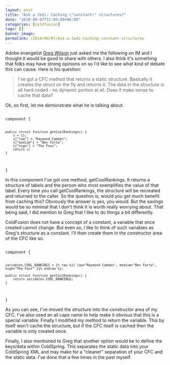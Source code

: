 ```yaml
---
layout: post
title: "Ask a Jedi: Caching \"constant\" structures?"
date: "2010-09-07T11:09:00+06:00"
categories: [coldfusion]
tags: []
banner_image: 
permalink: /2010/09/07/Ask-a-Jedi-Caching-constant-structures
---
```


Adobe evangelist <a href="http://gregsramblings.com/">Greg Wilson</a> just asked me the following on IM and I thought it would be good to share with others. I also think it's something that folks may have strong opinions on so I'd like to see what kind of debate this can cause. Here is his question:

<blockquote>
I've got a CFC method that returns a static structure. Basically it creates the struct on the fly and returns it. The data in the structure is all hard coded - no dynamic portion at all. Does it make sense to cache that data?
</blockquote>
<!--more-->
<p>

Ok, so first, let me demonstrate what he is talking about. 

<p>

<code>
component {

	public struct function getCoolRankings() {
		s = {};
		s["low"] = "Raymond Camden";
		s["medium"] = "Ben Forta";
		s["high"] = "The Fonz";
		return s;
	}

}
</code>

<p>

In this component I've got one method, getCoolRankings. It returns a structure of labels and the person who most exemplifies the value of that label. Every time you call getCoolRankings, the structure will be recreated and returned to the caller. So the question is, would you get much benefit from caching this? Obviously the answer is yes, you would. But the savings would be so minimal that I don't think it is worth really worrying about. That being said, I did mention to Greg that I like to do things a bit differently. 

<p>

ColdFusion does not have a concept of a constant, a variable that once created cannot change. But even so, I like to think of such variables as Greg's structure as a constant. I'll then create them in the constructor area of the CFC like so.

<p>

<code>
component {

	variables.COOL_RANKINGS = {% raw %}{ low="Raymond Camden", medium="Ben Forta", high="The Fonz" }{% endraw %};
	
	public struct function getCoolRankings() {
		return variables.COOL_RANKINGS;
	}

}
</code>

<p>

As you can see, I've moved the structure into the constructor area of my CFC. I've also used an all caps name to help make it obvious that this is a special variable. Finally I modified my method to return the variable. This by itself won't cache the structure, but if the CFC itself is cached then the variable is only created once. 

<p>

Finally, I also mentioned to Greg that another option would be to define the keys/data within ColdSpring. This separates the static data into your ColdSpring XML and may make for a "cleaner" separation of your CFC and the static data. I've done that a few times in the past myself.